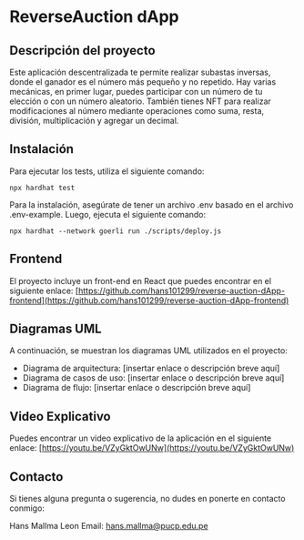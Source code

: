 # ReverseAuction dApp

## Descripción del proyecto

Este aplicación descentralizada te permite realizar subastas inversas, donde el ganador es el número más pequeño y no repetido. Hay varias mecánicas, en primer lugar, puedes participar con un número de tu elección o con un número aleatorio. También tienes NFT para realizar modificaciones al número mediante operaciones como suma, resta, división, multiplicación y agregar un decimal.

## Instalación

Para ejecutar los tests, utiliza el siguiente comando:

```shell
npx hardhat test
```

Para la instalación, asegúrate de tener un archivo .env basado en el archivo .env-example. Luego, ejecuta el siguiente comando:

```shell
npx hardhat --network goerli run ./scripts/deploy.js
```

## Frontend

El proyecto incluye un front-end en React que puedes encontrar en el siguiente enlace: [https://github.com/hans101299/reverse-auction-dApp-frontend](https://github.com/hans101299/reverse-auction-dApp-frontend)

## Diagramas UML

A continuación, se muestran los diagramas UML utilizados en el proyecto:

- Diagrama de arquitectura: [insertar enlace o descripción breve aquí]
- Diagrama de casos de uso: [insertar enlace o descripción breve aquí]
- Diagrama de flujo: [insertar enlace o descripción breve aquí]

## Video Explicativo

Puedes encontrar un video explicativo de la aplicación en el siguiente enlace: [https://youtu.be/VZyGktOwUNw](https://youtu.be/VZyGktOwUNw)

## Contacto

Si tienes alguna pregunta o sugerencia, no dudes en ponerte en contacto conmigo:

Hans Mallma Leon
Email: hans.mallma@pucp.edu.pe
